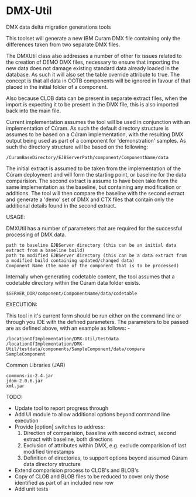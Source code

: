 # DMX-Util
DMX data delta migration generations tools

This toolset will generate a new IBM Curam DMX file containing only the differences taken from two separate DMX files.
 
The DMXUtil class also addresses a number of other fix issues related to the creation of DEMO DMX files, necessary to ensure that importing the new data does not damage existing standard data already loaded in the database. As such it will also set the table override attribute to true. The concept is that all data in OOTB components will be ignored in favour of that placed in the initial folder of a component.
  
Also because CLOB data can be present in separate extract files, when the import is expecting it to be present in the DMX file, this is also imported back into the main file.

Current implementation assumes the tool will be used in conjunction with an implementation of Cúram.  As such the default directory structure is assumes to be based on a Cúram implementation, with the resulting DMX output being used as part of a component for 'demonstration' samples.  As such the directory structure will be based on the following: 

	/CuramBaseDirectory/EJBServerPath/component/ComponentName/data
	
The initial extract is assumed to be taken from the implementation of the Cúram deployment and will form the starting point, or baseline for the data comparision.  The second extract is assume to have been take from the same implementation as the baseline, but containing any modification or additions.  The tool will then compare the baseline with the second extract and generate a 'demo' set of DMX and CTX files that contain only the additional details found in the second extract.
 
USAGE:
 
DMXUtil has a number of parameters that are required for the successful processing of DMX data.
 
	path to baseline EJBServer directory (this can be an initial data extract from a baseline build)
	path to modified EJBServer directory (this can be a data extract from a modified build containing updated/changed data)
	Component Name (the name of the component that is to be processed)

Internally when generating codetable content, the tool assumes that a codetable directory within the Cúram data folder exists.

	$SERVER_DIR/component/ComponentName/data/codetable

EXECUTION:

This tool in it's current form should be run either on the command line or through you IDE with the defined parameters. The parameters to be passed are as defined above, with an example as follows: -

	/locationOfImplementation/DMX-Util/testdata 
	/locationOfImplementation/DMX-Util/testdata/components/SampleComponent/data/compare 
	SampleComponent
 
Common Libraries (JAR)

	commons-io-2.4.jar
	jdom-2.0.6.jar
	xml.jar
  
TODO:

* Update tool to report progress through
* Add UI module to allow additional options beyond command line execution
* Provide [option] switches to address: 
	1. Direction of comparision, baseline with second extract, second extract with baseline, both directions
	2. Exclusion of attributes within DMX, e.g. exclude comparision of last modified timestamps
	3. Definition of directories, to support options beyond assumed Cúram data directory structure
* Extend comparision process to CLOB's and BLOB's
* Copy of CLOB and BLOB files to be reduced to cover only those identified as part of an included new row
* Add unit tests
